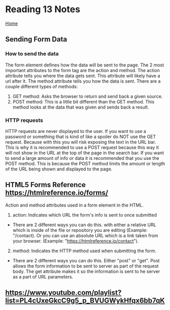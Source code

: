 # Reading 13 Notes

[Home](README.md)
## Sending Form Data
### How to send the data
The form element defines how the data will be sent to the page. The 2 most important attributes to the form tag are the action and method. The action attribute tells you where the data gets sent. This attribute will likely have a url after it. The method attribute tells you how the data is sent. There are a couple different types of methods:
1. GET method: Asks the browser to return and send back a given source. 
2. POST method: This is a little bit different than the GET method. This method looks at the data that was given and sends back a result.
### HTTP requests
HTTP requests are never displayed to the user. If you want to use a password or something that is kind of like a spoiler do NOT use the GET request. Because with this you will risk exposing the text in the URL bar. This is why it is recommended to use a POST request because this way it will not show in the URL at the top of the page in the search bar.
If you want to send a large amount of info or data it is recommended that you use the POST method. This is because the POST method limits the amount or length of the URL being shown and displayed to the page.

## HTML5 Forms Reference https://htmlreference.io/forms/ 
Action and method attributes used in a form element in the HTML. 
1. action: Indicates which URL the form's info is sent to once submitted
- There are 2 different ways you can do this. with either a relative URL which is inside of the file or repository you are editing (Example: "/contact). Or you can use an absolute URL which is a link taken from your browser. (Example: "https://htmlreference.io/contact").
2. method: Indicates the HTTP method used when submitting the form.
- There are 2 different ways you can do this. Either "post" or "get". Post allows the form information to be sent to server as part of the request body. The get attribute makes it so the information is sent to he server as a part of URL parameters.

## https://www.youtube.com/playlist?list=PL4cUxeGkcC9g5_p_BVUGWykHfqx6bb7qK 